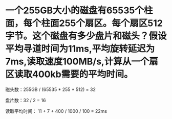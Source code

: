 # 一个255GB大小的磁盘有65535个柱面，每个柱面255个扇区。每个扇区512字节。这个磁盘有多少盘片和磁头？假设平均寻道时间为11ms,平均旋转延迟为7ms,读取速度100MB/s,计算从一个扇区读取400kb需要的平均时间。

磁头数：255GB / (65535 * 255 * 512) = 32

盘片数：32 / 2 = 16

读取平均时间： 11 + 7 + 400 / 1000 / 100 = 22ms